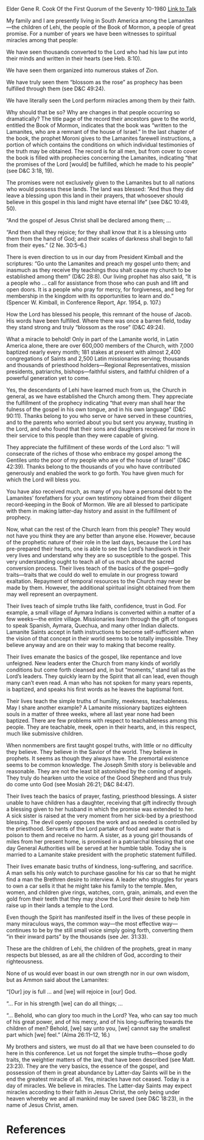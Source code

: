 Elder Gene R. Cook
Of the First Quorum of the Seventy
10-1980
[Link to Talk](https://www.churchofjesuschrist.org/study/general-conference/1980/10/miracles-among-the-lamanites?lang=eng)

My family and I are presently living in South America among the Lamanites—the children of Lehi, the people of the Book of Mormon, a people of great promise. For a number of years we have been witnesses to spiritual miracles among that people:





We have seen thousands converted to the Lord who had his law put into their minds and written in their hearts (see Heb. 8:10).





We have seen them organized into numerous stakes of Zion.





We have truly seen them “blossom as the rose” as prophecy has been fulfilled through them (see D&C 49:24).





We have literally seen the Lord perform miracles among them by their faith.





Why should that be so? Why are changes in that people occurring so dramatically? The title page of the record their ancestors gave to the world, entitled the Book of Mormon, indicates that the book was “written to the Lamanites, who are a remnant of the house of Israel.” In the last chapter of the book, the prophet Moroni gives to the Lamanites farewell instructions, a portion of which contains the conditions on which individual testimonies of the truth may be obtained. The record is for all men, but from cover to cover the book is filled with prophecies concerning the Lamanites, indicating “that the promises of the Lord [would] be fulfilled, which he made to his people” (see D&C 3:18, 19).

The promises were not exclusively given to the Lamanites but to all nations who would possess these lands. The land was blessed: “And thus they did leave a blessing upon this land in their prayers, that whosoever should believe in this gospel in this land might have eternal life” (see D&C 10:49, 50).

“And the gospel of Jesus Christ shall be declared among them; …

“And then shall they rejoice; for they shall know that it is a blessing unto them from the hand of God; and their scales of darkness shall begin to fall from their eyes.” (2 Ne. 30:5–6.)

There is even direction to us in our day from President Kimball and the scriptures: “Go unto the Lamanites and preach my gospel unto them; and inasmuch as they receive thy teachings thou shalt cause my church to be established among them” (D&C 28:8). Our living prophet has also said, “It is a people who … call for assistance from those who can push and lift and open doors. It is a people who pray for mercy, for forgiveness, and beg for membership in the kingdom with its opportunities to learn and do.” (Spencer W. Kimball, in Conference Report, Apr. 1954, p. 107.)

How the Lord has blessed his people, this remnant of the house of Jacob. His words have been fulfilled. Where there was once a barren field, today they stand strong and truly “blossom as the rose” (D&C 49:24).

What a miracle to behold! Only in part of the Lamanite world, in Latin America alone, there are over 600,000 members of the Church, with 7,000 baptized nearly every month; 181 stakes at present with almost 2,400 congregations of Saints and 2,500 Latin missionaries serving; thousands and thousands of priesthood holders—Regional Representatives, mission presidents, patriarchs, bishops—faithful sisters, and faithful children of a powerful generation yet to come.

Yes, the descendants of Lehi have learned much from us, the Church in general, as we have established the Church among them. They appreciate the fulfillment of the prophecy indicating “that every man shall hear the fulness of the gospel in his own tongue, and in his own language” (D&C 90:11). Thanks belong to you who serve or have served in these countries, and to the parents who worried about you but sent you anyway, trusting in the Lord, and who found that their sons and daughters received far more in their service to this people than they were capable of giving.

They appreciate the fulfillment of these words of the Lord also: “I will consecrate of the riches of those who embrace my gospel among the Gentiles unto the poor of my people who are of the house of Israel” (D&C 42:39). Thanks belong to the thousands of you who have contributed generously and enabled the work to go forth. You have given much for which the Lord will bless you.

You have also received much, as many of you have a personal debt to the Lamanites’ forefathers for your own testimony obtained from their diligent record-keeping in the Book of Mormon. We are all blessed to participate with them in making latter-day history and assist in the fulfillment of prophecy.

Now, what can the rest of the Church learn from this people? They would not have you think they are any better than anyone else. However, because of the prophetic nature of their role in the last days, because the Lord has pre-prepared their hearts, one is able to see the Lord’s handiwork in their very lives and understand why they are so susceptible to the gospel. This very understanding ought to teach all of us much about the sacred conversion process. Their lives teach of the basics of the gospel—godly traits—traits that we could do well to emulate in our progress toward exaltation. Repayment of temporal resources to the Church may never be made by them. However, the additional spiritual insight obtained from them may well represent an overpayment.

Their lives teach of simple truths like faith, confidence, trust in God. For example, a small village of Aymara Indians is converted within a matter of a few weeks—the entire village. Missionaries learn through the gift of tongues to speak Spanish, Aymara, Quechua, and many other Indian dialects. Lamanite Saints accept in faith instructions to become self-sufficient when the vision of that concept in their world seems to be totally impossible. They believe anyway and are on their way to making that become reality.

Their lives emanate the basics of the gospel, like repentance and love unfeigned. New leaders enter the Church from many kinds of worldly conditions but come forth cleansed and, in but “moments,” stand tall as the Lord’s leaders. They quickly learn by the Spirit that all can lead, even though many can’t even read. A man who has not spoken for many years repents, is baptized, and speaks his first words as he leaves the baptismal font.

Their lives teach the simple truths of humility, meekness, teachableness. May I share another example? A Lamanite missionary baptizes eighteen souls in a matter of three weeks, where all last year none had been baptized. There are few problems with respect to teachableness among this people. They are teachable, meek, open in their hearts, and, in this respect, much like submissive children.

When nonmembers are first taught gospel truths, with little or no difficulty they believe. They believe in the Savior of the world. They believe in prophets. It seems as though they always have. The premortal existence seems to be common knowledge. The Joseph Smith story is believable and reasonable. They are not the least bit astonished by the coming of angels. They truly do hearken unto the voice of the Good Shepherd and thus truly do come unto God (see Mosiah 26:21; D&C 84:47).

Their lives teach the basics of prayer, fasting, priesthood blessings. A sister unable to have children has a daughter, receiving that gift indirectly through a blessing given to her husband in which the promise was extended to her. A sick sister is raised at the very moment from her sick-bed by a priesthood blessing. The devil openly opposes the work and as needed is controlled by the priesthood. Servants of the Lord partake of food and water that is poison to them and receive no harm. A sister, as a young girl thousands of miles from her present home, is promised in a patriarchal blessing that one day General Authorities will be served at her humble table. Today she is married to a Lamanite stake president with the prophetic statement fulfilled.

Their lives emanate basic truths of kindness, long-suffering, and sacrifice. A man sells his only watch to purchase gasoline for his car so that he might find a man the Brethren desire to interview. A leader who struggles for years to own a car sells it that he might take his family to the temple. Men, women, and children give rings, watches, corn, grain, animals, and even the gold from their teeth that they may show the Lord their desire to help him raise up in their lands a temple to the Lord.

Even though the Spirit has manifested itself in the lives of these people in many miraculous ways, the common way—the most effective way—continues to be by the still small voice simply going forth, converting them “in their inward parts” by the thousands (see Jer. 31:33).

These are the children of Lehi, the children of the prophets, great in many respects but blessed, as are all the children of God, according to their righteousness.

None of us would ever boast in our own strength nor in our own wisdom, but as Ammon said about the Lamanites:

“[Our] joy is full … and [we] will rejoice in [our] God.

“… For in his strength [we] can do all things; …

“… Behold, who can glory too much in the Lord? Yea, who can say too much of his great power, and of his mercy, and of his long-suffering towards the children of men? Behold, [we] say unto you, [we] cannot say the smallest part which [we] feel.” (Alma 26:11–12, 16.)

My brothers and sisters, we must do all that we have been counseled to do here in this conference. Let us not forget the simple truths—those godly traits, the weightier matters of the law, that have been described (see Matt. 23:23). They are the very basics, the essence of the gospel, and possession of them in great abundance by Latter-day Saints will be in the end the greatest miracle of all. Yes, miracles have not ceased. Today is a day of miracles. We believe in miracles. The Latter-day Saints may expect miracles according to their faith in Jesus Christ, the only being under heaven whereby we and all mankind may be saved (see D&C 18:23), in the name of Jesus Christ, amen.

# References

